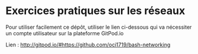 # Exercices pratiques sur les réseaux

Pour utiliser facilement ce dépôt, utiliser le lien ci-dessous qui va nécessiter
un compte utilisateur sur la plateforme GitPod.io 

Lien : http://gitpod.io/#https://github.com/oci1719/bash-networking
